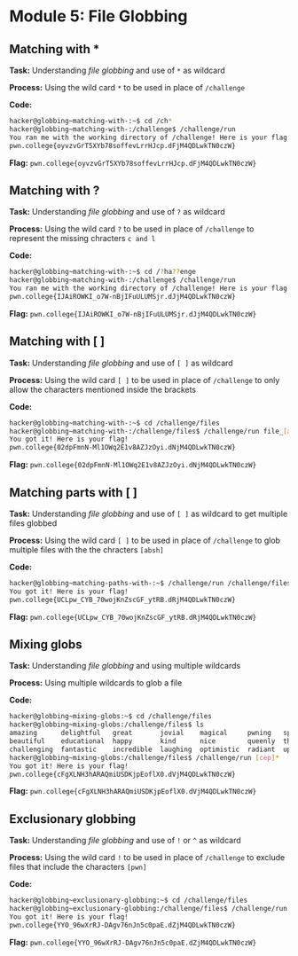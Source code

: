 # Module 5: File Globbing
## Matching with *

**Task:** Understanding _file globbing_ and use of `*` as wildcard

**Process:** Using the wild card `*` to be used in place of `/challenge`

**Code:**</br>
```bash
hacker@globbing~matching-with-:~$ cd /ch*
hacker@globbing~matching-with-:/challenge$ /challenge/run
You ran me with the working directory of /challenge! Here is your flag:
pwn.college{oyvzvGrT5XYb78soffevLrrHJcp.dFjM4QDLwkTN0czW}
```


**Flag:** `pwn.college{oyvzvGrT5XYb78soffevLrrHJcp.dFjM4QDLwkTN0czW}`
</br>

## Matching with ?

**Task:** Understanding _file globbing_ and use of `?` as wildcard

**Process:** Using the wild card `?` to be used in place of `/challenge` to  represent the missing chracters `c and l`

**Code:**</br>
```bash
hacker@globbing~matching-with-:~$ cd /?ha??enge
hacker@globbing~matching-with-:/challenge$ /challenge/run
You ran me with the working directory of /challenge! Here is your flag:
pwn.college{IJAiROWKI_o7W-nBjIFuULUMSjr.dJjM4QDLwkTN0czW}
```


**Flag:** `pwn.college{IJAiROWKI_o7W-nBjIFuULUMSjr.dJjM4QDLwkTN0czW}`
</br>

## Matching with [ ]

**Task:** Understanding _file globbing_ and use of `[ ]` as wildcard

**Process:** Using the wild card `[ ]` to be used in place of `/challenge` to only allow the characters mentioned inside the brackets

**Code:**</br>
```bash
hacker@globbing~matching-with-:~$ cd /challenge/files
hacker@globbing~matching-with-:/challenge/files$ /challenge/run file_[a,b,s,h]
You got it! Here is your flag!
pwn.college{02dpFmnN-Ml1OWq2E1v8AZJzOyi.dNjM4QDLwkTN0czW}
```
**Flag:** `pwn.college{02dpFmnN-Ml1OWq2E1v8AZJzOyi.dNjM4QDLwkTN0czW}`
</br>

## Matching parts with [ ]

**Task:** Understanding _file globbing_ and use of `[ ]` as wildcard to get multiple files globbed

**Process:** Using the wild card `[ ]` to be used in place of `/challenge` to glob multiple files with the the chracters `[absh]`

**Code:**</br>
```bash
hacker@globbing~matching-paths-with-:~$ /challenge/run /challenge/files/file_[absh]
You got it! Here is your flag!
pwn.college{UCLpw_CYB_70wojKnZscGF_ytRB.dRjM4QDLwkTN0czW}
```


**Flag:** `pwn.college{UCLpw_CYB_70wojKnZscGF_ytRB.dRjM4QDLwkTN0czW}`
</br>

## Mixing globs

**Task:** Understanding _file globbing_ and using multiple wildcards

**Process:** Using multiple wildcards to glob a file

**Code:**</br>
```bash
hacker@globbing~mixing-globs:~$ cd /challenge/files
hacker@globbing~mixing-globs:/challenge/files$ ls
amazing      delightful   great       jovial    magical     pwning   splendid   victorious  youthful
beautiful    educational  happy       kind      nice        queenly  thrilling  wonderful   zesty
challenging  fantastic    incredible  laughing  optimistic  radiant  uplifting  xenial
hacker@globbing~mixing-globs:/challenge/files$ /challenge/run [cep]*
You got it! Here is your flag!
pwn.college{cFgXLNH3hARAQmiUSDKjpEoflX0.dVjM4QDLwkTN0czW}
```

**Flag:** `pwn.college{cFgXLNH3hARAQmiUSDKjpEoflX0.dVjM4QDLwkTN0czW}`
</br>

## Exclusionary globbing

**Task:** Understanding _file globbing_ and use of `!` or `^` as wildcard

**Process:** Using the wild card `!` to be used in place of `/challenge` to exclude files that include the characters `[pwn]`

**Code:**</br>
```bash
hacker@globbing~exclusionary-globbing:~$ cd /challenge/files
hacker@globbing~exclusionary-globbing:/challenge/files$ /challenge/run [^pwn]*
You got it! Here is your flag!
pwn.college{YYO_96wXrRJ-DAgv76nJn5c0paE.dZjM4QDLwkTN0czW}
```


**Flag:** `pwn.college{YYO_96wXrRJ-DAgv76nJn5c0paE.dZjM4QDLwkTN0czW}`
</br>

